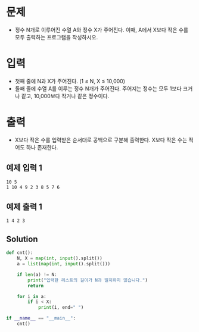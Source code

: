 # 문제
- 정수 N개로 이루어진 수열 A와 정수 X가 주어진다. 이때, A에서 X보다 작은 수를 모두 출력하는 프로그램을 작성하시오.

# 입력
- 첫째 줄에 N과 X가 주어진다. (1 ≤ N, X ≤ 10,000)
- 둘째 줄에 수열 A를 이루는 정수 N개가 주어진다. 주어지는 정수는 모두 1보다 크거나 같고, 10,000보다 작거나 같은 정수이다.

# 출력
- X보다 작은 수를 입력받은 순서대로 공백으로 구분해 출력한다. X보다 작은 수는 적어도 하나 존재한다.

## 예제 입력 1
```
10 5
1 10 4 9 2 3 8 5 7 6
```
## 예제 출력 1
```
1 4 2 3
```
## Solution
```python
def cnt():
    N, X = map(int, input().split())
    a = list(map(int, input().split()))

    if len(a) != N:
        print("입력한 리스트의 길이가 N과 일치하지 않습니다.")
        return

    for i in a:
        if i < X:
            print(i, end=" ")

if __name__ == "__main__":
    cnt()
```
